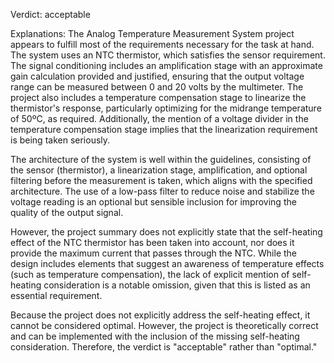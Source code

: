 Verdict: acceptable

Explanations: 
The Analog Temperature Measurement System project appears to fulfill most of the requirements necessary for the task at hand. The system uses an NTC thermistor, which satisfies the sensor requirement. The signal conditioning includes an amplification stage with an approximate gain calculation provided and justified, ensuring that the output voltage range can be measured between 0 and 20 volts by the multimeter. The project also includes a temperature compensation stage to linearize the thermistor's response, particularly optimizing for the midrange temperature of 50ºC, as required. Additionally, the mention of a voltage divider in the temperature compensation stage implies that the linearization requirement is being taken seriously. 

The architecture of the system is well within the guidelines, consisting of the sensor (thermistor), a linearization stage, amplification, and optional filtering before the measurement is taken, which aligns with the specified architecture. The use of a low-pass filter to reduce noise and stabilize the voltage reading is an optional but sensible inclusion for improving the quality of the output signal.

However, the project summary does not explicitly state that the self-heating effect of the NTC thermistor has been taken into account, nor does it provide the maximum current that passes through the NTC. While the design includes elements that suggest an awareness of temperature effects (such as temperature compensation), the lack of explicit mention of self-heating consideration is a notable omission, given that this is listed as an essential requirement.

Because the project does not explicitly address the self-heating effect, it cannot be considered optimal. However, the project is theoretically correct and can be implemented with the inclusion of the missing self-heating consideration. Therefore, the verdict is "acceptable" rather than "optimal."